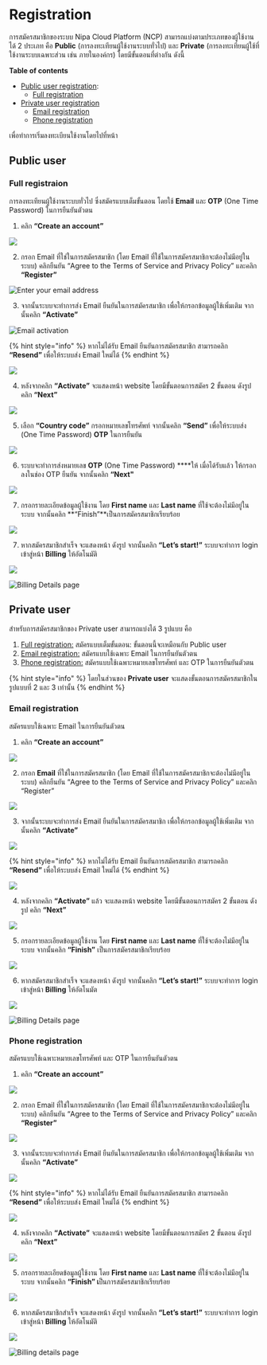 # Registration

การสมัครสมาชิกของระบบ Nipa Cloud Platform \(NCP\) สามารถแบ่งตามประเภทของผู้ใช้งานได้ 2 ประเภท คือ **Public** \(การลงทะเทียนผู้ใช้งานระบบทั่วไป\) และ **Private** \(การลงทะเทียนผู้ใช้ที่ใช้งานระบบเฉพาะส่วน เช่น ภายในองค์กร\) โดยมีขั้นตอนที่ต่างกัน ดังนี้

**Table of contents**

* [Public user registration](registration.md#public-user): 
  * [Full registration](registration.md#full-registraion)
* [Private user registration](registration.md#private-user)
  * [Email registration](registration.md#email-registration)
  * [Phone registration](registration.md#phone-registration)

เพื่อทำการเริ่มลงทะเบียนใช้งานโดยไปที่หน้า

## **Public user**

### Full registraion

การลงทะเทียนผู้ใช้งานระบบทั่วไป ซึ่งสมัครแบบเต็มขั้นตอน โดยใช้ **Email** และ **OTP** \(One Time Password\) ในการยืนยันตัวตน

1. คลิก **“Create an account”**

![](https://lh6.googleusercontent.com/2dTaohUBBLlzGBQ5AWacdeaUBpk3WxocPG66tPAACLfNV60BuCekLJx5kRgt4KoX0NbVtbB_s4k-6BZILtRMf5xY4ZZP6qVhW9LRsjEqHY4Pl4_QFg66L5YM967bg0pvNJHZtLk)

2. กรอก Email ที่ใช่ในการสมัครสมาชิก \(โดย Email ที่ใช้ในการสมัครสมาชิกจะต้องไม่มีอยู่ในระบบ\) คลิกยืนยัน “Agree to the Terms of Service and Privacy Policy” และคลิก **“Register”**

![Enter your email address](https://lh5.googleusercontent.com/EBjc6pYjrnpJIhEtNXW6TXcvtNNplZHpLP4nekMxR1j284mz1fgcHptFJmwPHRFv2tLUfVwQ75tUDHDHSVdEnemxdCxlpXF88sTshBbt6wREFP9zHYleq4hgsoLfJfOGjPDCcWU)

3. จากนั้นระบบจะทำการส่ง Email ยืนยันในการสมัครสมาชิก เพื่อให้กรอกข้อมูลผู้ใช้เพิ่มเติม จากนั้นคลิก **“Activate”**

![Email activation](https://lh3.googleusercontent.com/tvM_eLbqlvnxkni-MoXv6Zq1lIOcKh9FcPXkEg6vD7vfDuUGz6oENzAMpNMCq0C7-Vhhye5uW2k1kvaRA4t6lJJlik5Gf6tJhoFBYTJQsUh9DNvmyajjX8nJ0R0t3K2O_fQWXAc)

{% hint style="info" %}
หากไม่ได้รับ Email ยืนยันการสมัครสมาชิก สามารถคลิก **“Resend”** เพื่อให้ระบบส่ง Email ใหม่ได้
{% endhint %}

![](https://lh5.googleusercontent.com/hr8HLJNkn7V5S2ebQw8HGv_TywYZwBz6-0ihEk-VhBG6D4FmTpVDUaKE56n-pTijtSGC721JFZJxhTzvun4AM9vgg3lY__XqS7ZH6GxRLUy44LrXEyKVesGoGPPjf2Wii4vBnwQ)

4. หลังจากคลิก **“Activate”** จะแสดงหน้า website โดยมีขั้นตอนการสมัคร 2 ขั้นตอน ดังรูป คลิก **“Next”**

![](https://lh4.googleusercontent.com/EiaMpUoyImooLpS2iFjdnGKkKnqJ_9LMojlWi0m2A4f_p-jGYmsLpurLI6XIxlpxvAbyop28EuQ-QB9zbwkQ-XQZmlLSrgZ1Q3oRB5ViTy9DnxLzcj0xiBwiQr1pXGhnel8y1z4)

5. เลือก **“Country code”** กรอกหมายเลขโทรศัพท์ จากนั้นคลิก **“Send”** เพื่อให้ระบบส่ง \(One Time Password\) **OTP** ในการยืนยัน

![](https://lh5.googleusercontent.com/25M8KhFLIbonBtjIWjdwtkh70CnT1bMsAf2qbUDRRvczDSYJ0X_cYfjO93HHvqnwL-_1fgFD3_8DJOGCkYwDcn_iQ6rgCjR-d-dgMTTrTiMqBW2QILZ0WiweIuw_uk1-PIGStbo)

6. ระบบจะทำการส่งหมายเลข **OTP** \(One Time Password\) ****ให้ เมื่อได้รับแล้ว ให้กรอกลงในช่อง OTP ยืนยัน จากนั้นคลิก **“Next"**

![](https://lh6.googleusercontent.com/lNayxRUrHlKKNdSuKXNA5l98WA2FWaEQ5IvAj20o7IHdiZ65pM_dtx2dKtt1AzAPA00TC6_U_27_8Nu-rPLUrd3TeJMgWOTeB-vhh6biqDTJA3hg9UgjV9vesuEPq0lhJOelcfM)

7. กรอกรายละเอียดข้อมูลผู้ใช้งาน โดย **First name** และ **Last name** ที่ใช้จะต้องไม่มีอยู่ในระบบ จากนั้นคลิก **“Finish”**เป็นการสมัครสมาชิกเรียบร้อย

![](https://lh3.googleusercontent.com/WB_OsjBkcoTyvq1xW6tFHhUepB7T3DxjdaWbPN8uxsomoeLSvupFZBalsdNtfEbUmlz-0quUqxvHiHfG2ekXO7UMIMzwdYu7SZqILvabryeDab3_te5q91D2nW-ux2HQmN2RI0w)

7. หากสมัครสมาชิกสำเร็จ จะแสดงหน้า ดังรูป จากนั้นคลิก **“Let’s start!”** ระบบจะทำการ login เข้าสู่หน้า **Billing** ให้อัตโนมัติ

![](https://lh6.googleusercontent.com/ERDSYclQ2EynMkDkt6G_aL295W153TXqrYY51Fo_QPkFjcr3TfFOpWlFfdetkpCFe325DEi3HU1ssVN7aA1XvOUBTNXu3MPjEEHKFuX_gBwH0uu8YBunl4c7BD_0FMCVmBtL2R0)

![Billing Details page ](https://lh5.googleusercontent.com/QGWJ1oXzyT1h_-HwVm9vFUAPTplD1oS5H-7ukkpKZrxG2lHsw0fDoX6-YeCEP_AkJfL3TKpghwiJm6wCsdI8eTbbKStvODzlsTjP-6qXNB7kb0tTLcrSWJr1lWmqPVTh379-cW0)

## **Private user**

สำหรับการสมัครสมาชิกของ Private user สามารถแบ่งได้ 3 รูปแบบ คือ  
 1. [Full registration:](registration.md#full-registraion) สมัครแบบเต็มขั้นตอน: ขั้นตอนนี้จะเหมือนกับ Public user  
 2. [Email registration:](registration.md#email-registration) สมัครแบบใช้เฉพาะ Email ในการยืนยันตัวตน  
 3. [Phone registration:](registration.md#phone-registration) สมัครแบบใช้เฉพาะหมายเลขโทรศัพท์ และ OTP ในการยืนยันตัวตน

{% hint style="info" %}
โดยในส่วนของ **Private user** จะแสดงขั้นตอนการสมัครสมาชิกในรูปแบบที่ 2 และ 3 เท่านั้น
{% endhint %}

### Email registration

สมัครแบบใช้เฉพาะ Email ในการยืนยันตัวตน

1. คลิก **“Create an account”**

![](https://lh6.googleusercontent.com/2dTaohUBBLlzGBQ5AWacdeaUBpk3WxocPG66tPAACLfNV60BuCekLJx5kRgt4KoX0NbVtbB_s4k-6BZILtRMf5xY4ZZP6qVhW9LRsjEqHY4Pl4_QFg66L5YM967bg0pvNJHZtLk)

2. กรอก **Email** ที่ใช่ในการสมัครสมาชิก \(โดย Email ที่ใช้ในการสมัครสมาชิกจะต้องไม่มีอยู่ในระบบ\) คลิกยืนยัน “Agree to the Terms of Service and Privacy Policy” และคลิก “Register”

![](https://lh5.googleusercontent.com/EBjc6pYjrnpJIhEtNXW6TXcvtNNplZHpLP4nekMxR1j284mz1fgcHptFJmwPHRFv2tLUfVwQ75tUDHDHSVdEnemxdCxlpXF88sTshBbt6wREFP9zHYleq4hgsoLfJfOGjPDCcWU)

3. จากนั้นระบบจะทำการส่ง Email ยืนยันในการสมัครสมาชิก เพื่อให้กรอกข้อมูลผู้ใช้เพิ่มเติม จากนั้นคลิก **“Activate”**

![](https://lh3.googleusercontent.com/tvM_eLbqlvnxkni-MoXv6Zq1lIOcKh9FcPXkEg6vD7vfDuUGz6oENzAMpNMCq0C7-Vhhye5uW2k1kvaRA4t6lJJlik5Gf6tJhoFBYTJQsUh9DNvmyajjX8nJ0R0t3K2O_fQWXAc)

{% hint style="info" %}
หากไม่ได้รับ Email ยืนยันการสมัครสมาชิก สามารถคลิก **“Resend”** เพื่อให้ระบบส่ง Email ใหม่ได้
{% endhint %}

![](https://lh5.googleusercontent.com/hr8HLJNkn7V5S2ebQw8HGv_TywYZwBz6-0ihEk-VhBG6D4FmTpVDUaKE56n-pTijtSGC721JFZJxhTzvun4AM9vgg3lY__XqS7ZH6GxRLUy44LrXEyKVesGoGPPjf2Wii4vBnwQ)

4. หลังจากคลิก **“Activate”** แล้ว จะแสดงหน้า website โดยมีขั้นตอนการสมัคร 2 ขั้นตอน ดังรูป คลิก **“Next”**

![](https://lh4.googleusercontent.com/cUIQNPNa7_weODk7W3xhV054QR8pOxXc1ch8lu-SyCkXxmAG1pL8nLJFeazyoOm3py0gL1JKcYK2feyzNMCJ6N0MTNCpoAZc29ThuTT0lDpSq08VqUd36rfrO_qe_PN3QpKAut0)

5. กรอกรายละเอียดข้อมูลผู้ใช้งาน โดย **First name** และ **Last name** ที่ใช้จะต้องไม่มีอยู่ในระบบ จากนั้นคลิก **“Finish”** เป็นการสมัครสมาชิกเรียบร้อย

![](https://lh6.googleusercontent.com/T6iwL27lMFZbuFiU-fWptzyc9VZt9sDwnKZzKYBP1O0SIxpklqPds3hmRz4rYlWINUSqnIxOES1dCdH09BWUNjFRot9zByIIj_g96gHyMkvHWxLcNKXYZrNNel2MGFoeEJ-xHHg)

6. หากสมัครสมาชิกสำเร็จ จะแสดงหน้า ดังรูป จากนั้นคลิก **“Let’s start!”** ระบบจะทำการ login เข้าสู่หน้า **Billing** ให้อัตโนมัต

![](https://lh6.googleusercontent.com/ERDSYclQ2EynMkDkt6G_aL295W153TXqrYY51Fo_QPkFjcr3TfFOpWlFfdetkpCFe325DEi3HU1ssVN7aA1XvOUBTNXu3MPjEEHKFuX_gBwH0uu8YBunl4c7BD_0FMCVmBtL2R0)

![Billing Details page](https://lh5.googleusercontent.com/QGWJ1oXzyT1h_-HwVm9vFUAPTplD1oS5H-7ukkpKZrxG2lHsw0fDoX6-YeCEP_AkJfL3TKpghwiJm6wCsdI8eTbbKStvODzlsTjP-6qXNB7kb0tTLcrSWJr1lWmqPVTh379-cW0)

### Phone registration

สมัครแบบใช้เฉพาะหมายเลขโทรศัพท์ และ OTP ในการยืนยันตัวตน  


1. คลิก **“Create an account”**

![](https://lh6.googleusercontent.com/2dTaohUBBLlzGBQ5AWacdeaUBpk3WxocPG66tPAACLfNV60BuCekLJx5kRgt4KoX0NbVtbB_s4k-6BZILtRMf5xY4ZZP6qVhW9LRsjEqHY4Pl4_QFg66L5YM967bg0pvNJHZtLk)

2. กรอก Email ที่ใช่ในการสมัครสมาชิก \(โดย Email ที่ใช้ในการสมัครสมาชิกจะต้องไม่มีอยู่ในระบบ\) คลิกยืนยัน “Agree to the Terms of Service and Privacy Policy” และคลิก **“Register”**

![](https://lh5.googleusercontent.com/EBjc6pYjrnpJIhEtNXW6TXcvtNNplZHpLP4nekMxR1j284mz1fgcHptFJmwPHRFv2tLUfVwQ75tUDHDHSVdEnemxdCxlpXF88sTshBbt6wREFP9zHYleq4hgsoLfJfOGjPDCcWU)

3. จากนั้นระบบจะทำการส่ง Email ยืนยันในการสมัครสมาชิก เพื่อให้กรอกข้อมูลผู้ใช้เพิ่มเติม จากนั้นคลิก **“Activate”**

![](https://lh3.googleusercontent.com/tvM_eLbqlvnxkni-MoXv6Zq1lIOcKh9FcPXkEg6vD7vfDuUGz6oENzAMpNMCq0C7-Vhhye5uW2k1kvaRA4t6lJJlik5Gf6tJhoFBYTJQsUh9DNvmyajjX8nJ0R0t3K2O_fQWXAc)

{% hint style="info" %}
หากไม่ได้รับ Email ยืนยันการสมัครสมาชิก สามารถคลิก **“Resend”** เพื่อให้ระบบส่ง Email ใหม่ได้
{% endhint %}

![](https://lh5.googleusercontent.com/hr8HLJNkn7V5S2ebQw8HGv_TywYZwBz6-0ihEk-VhBG6D4FmTpVDUaKE56n-pTijtSGC721JFZJxhTzvun4AM9vgg3lY__XqS7ZH6GxRLUy44LrXEyKVesGoGPPjf2Wii4vBnwQ)

4. หลังจากคลิก **“Activate”** จะแสดงหน้า website โดยมีขั้นตอนการสมัคร 2 ขั้นตอน ดังรูป คลิก **“Next”**

![](https://lh5.googleusercontent.com/pgQTTUGgGgv3__VxDidL6qn2PlWn9nRgTqTNSPULWNwl5dFeBfTxUyQV8rT2b5qHJ8BhQy8pnl6bGAkUoc3AhrSzAuAtL3pIjnWS3OSYafOrcTDtu8Hqy3XRIax5xLpAqitCcew)

5. กรอกรายละเอียดข้อมูลผู้ใช้งาน โดย **First name** และ **Last name** ที่ใช้จะต้องไม่มีอยู่ในระบบ จากนั้นคลิก **“Finish” เ**ป็นการสมัครสมาชิกเรียบร้อย

![](https://lh6.googleusercontent.com/T6iwL27lMFZbuFiU-fWptzyc9VZt9sDwnKZzKYBP1O0SIxpklqPds3hmRz4rYlWINUSqnIxOES1dCdH09BWUNjFRot9zByIIj_g96gHyMkvHWxLcNKXYZrNNel2MGFoeEJ-xHHg)

6. หากสมัครสมาชิกสำเร็จ จะแสดงหน้า ดังรูป จากนั้นคลิก **“Let’s start!”** ระบบจะทำการ login เข้าสู่หน้า **Billing** ให้อัตโนมัติ

![](https://lh6.googleusercontent.com/ERDSYclQ2EynMkDkt6G_aL295W153TXqrYY51Fo_QPkFjcr3TfFOpWlFfdetkpCFe325DEi3HU1ssVN7aA1XvOUBTNXu3MPjEEHKFuX_gBwH0uu8YBunl4c7BD_0FMCVmBtL2R0)

![Billing details page](https://lh5.googleusercontent.com/QGWJ1oXzyT1h_-HwVm9vFUAPTplD1oS5H-7ukkpKZrxG2lHsw0fDoX6-YeCEP_AkJfL3TKpghwiJm6wCsdI8eTbbKStvODzlsTjP-6qXNB7kb0tTLcrSWJr1lWmqPVTh379-cW0)

